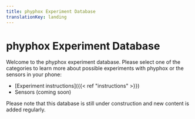 ```yaml
---
title: phyphox Experiment Database
translationKey: landing
---
```


# phyphox Experiment Database

Welcome to the phyphox experiment database. Please select one of the categories to learn more about possible experiments with phyphox or the sensors in your phone:
* [Experiment instructions]({{< ref "instructions" >}})
* Sensors (coming soon)

Please note that this database is still under construction and new content is added regularly.
